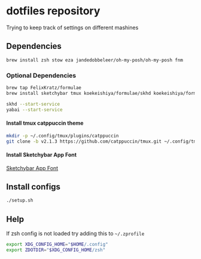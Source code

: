 # dotfiles repository

Trying to keep track of settings on different mashines


## Dependencies

```bash
brew install zsh stow eza jandedobbeleer/oh-my-posh/oh-my-posh fnm
```

### Optional Dependencies

```bash
brew tap FelixKratz/formulae
brew install sketchybar tmux koekeishiya/formulae/skhd koekeishiya/formulae/yabai
```

```bash
skhd --start-service
yabai --start-service
```

#### Install tmux catppuccin theme
```bash
mkdir -p ~/.config/tmux/plugins/catppuccin
git clone -b v2.1.3 https://github.com/catppuccin/tmux.git ~/.config/tmux/plugins/catppuccin/tmux
```

#### Install Sketchybar App Font
[Sketchybar App Font](https://github.com/kvndrsslr/sketchybar-app-font)

## Install configs

```bash
./setup.sh
```

## Help

If zsh config is not loaded try adding this to `~/.zprofile`

```bash
export XDG_CONFIG_HOME="$HOME/.config"
export ZDOTDIR="$XDG_CONFIG_HOME/zsh"
```


